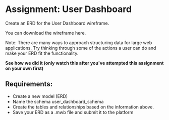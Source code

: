 # Assignment: User Dashboard

Create an ERD for the User Dashboard wireframe.

You can download the wireframe here.

Note: There are many ways to approach structuring data for large web applications. Try thinking through some of the actions a user can do and make your ERD fit the functionality. 

**See how we did it (only watch this after you've attempted this assignment on your own first)**

## Requirements:
- Create a new model (ERD)
- Name the schema user_dashboard_schema
- Create the tables and relationships based on the information above.
- Save your ERD as a .mwb file and submit it to the platform 